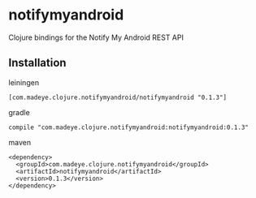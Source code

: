 # notifymyandroid

Clojure bindings for the Notify My Android REST API

## Installation

leiningen

    [com.madeye.clojure.notifymyandroid/notifymyandroid "0.1.3"]

gradle

    compile "com.madeye.clojure.notifymyandroid:notifymyandroid:0.1.3"

maven

    <dependency>
      <groupId>com.madeye.clojure.notifymyandroid</groupId>
      <artifactId>notifymyandroid</artifactId>
      <version>0.1.3</version>
    </dependency>
